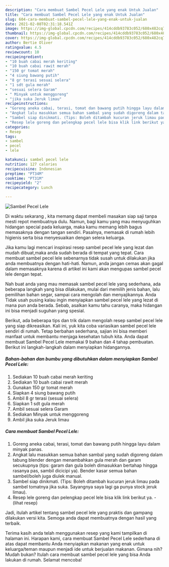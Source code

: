 ```yaml
---
description: "Cara membuat Sambel Pecel Lele yang enak Untuk Jualan"
title: "Cara membuat Sambel Pecel Lele yang enak Untuk Jualan"
slug: 604-cara-membuat-sambel-pecel-lele-yang-enak-untuk-jualan
date: 2021-02-08T02:31:18.541Z
image: https://img-global.cpcdn.com/recipes/414cddb93783c052/680x482cq70/sambel-pecel-lele-foto-resep-utama.jpg
thumbnail: https://img-global.cpcdn.com/recipes/414cddb93783c052/680x482cq70/sambel-pecel-lele-foto-resep-utama.jpg
cover: https://img-global.cpcdn.com/recipes/414cddb93783c052/680x482cq70/sambel-pecel-lele-foto-resep-utama.jpg
author: Bertie Oliver
ratingvalue: 4.5
reviewcount: 10
recipeingredient:
- "10 buah cabai merah keriting"
- "10 buah cabai rawit merah"
- "150 gr tomat merah"
- "4 siung bawang putih"
- "8 gr terasi sesuai selera"
- "1 sdt gula merah"
- "sesuai selera Garam"
- " Minyak untuk menggoreng"
- "jika suka Jeruk limau"
recipeinstructions:
- "Goreng aneka cabai, terasi, tomat dan bawang putih hingga layu dalam minyak panas."
- "Angkat lalu masukkan semua bahan sambal yang sudah digoreng dalam tabung blender dengan menambahkan gula merah dan garam secukupnya (tips: garam dan gula boleh dimasukkan bertahap hingga rasanya pas, sambil dicicipi ya). Bender kasar semua bahan sambel/boleh juga diulek manual."
- "Sambel siap dinikmati. (Tips: Boleh ditambah kucuran jeruk limau pada sambel tomatnya jika suka. Sayangnya saya lagi ga punya stock jeruk limau)."
- "Resep lele goreng dan pelengkap pecel lele bisa klik link berikut ya.           (lihat resep)"
categories:
- Resep
tags:
- sambel
- pecel
- lele

katakunci: sambel pecel lele 
nutrition: 127 calories
recipecuisine: Indonesian
preptime: "PT34M"
cooktime: "PT31M"
recipeyield: "2"
recipecategory: Lunch

---
```



![Sambel Pecel Lele](https://img-global.cpcdn.com/recipes/414cddb93783c052/680x482cq70/sambel-pecel-lele-foto-resep-utama.jpg)

Di waktu  sekarang , kita memang dapat membeli masakan siap saji tanpa mesti repot membuatnya dulu. Namun, bagi kamu yang mau menyuguhkan hidangan special pada keluarga, maka kamu memang lebih bagus memasaknya dengan tangan sendiri. Pasalnya, memasak di rumah lebih higienis serta bisa menyesuaikan dengan selera keluarga.

Jika kamu lagi mencari inspirasi resep sambel pecel lele yang lezat dan mudah dibuat,maka anda sudah berada di tempat yang tepat. Cara membuat sambel pecel lele  sebenarnya tidak susah untuk dilakukan jika anda membuatnya dengan hati-hati. Namun, anda jangan cemas akan gagal dalam memasaknya 
karena di artikel ini kami akan mengupas sambel pecel lele dengan tepat.  



Nah buat anda yang mau memasak sambel pecel lele yang sederhana, ada beberapa langkah yang bisa dilakukan, mulai dari memilih jenis bahan, lalu pemilihan bahan segar, sampai cara mengolah dan menyajikannya. Anda Tidak usah pusing kalau ingin menyiapkan sambel pecel lele yang lezat di mana pun anda berada. Sebab, asalkan kamu  tahu caranya, maka hidangan ini bisa menjadi suguhan yang spesial.

Berikut, ada beberapa tips dan trik dalam mengolah resep sambel pecel lele yang siap dikreasikan. Kali ini, yuk kita coba variasikan sambel pecel lele sendiri di rumah. Tetap berbahan sederhana, sajian ini bisa memberi manfaat untuk membantu menjaga kesehatan tubuh kita. Anda dapat membuat Sambel Pecel Lele memakai 9 bahan dan 4 tahap pembuatan. Berikut ini langkah-langkah dalam menyiapkan hidangannya.

<!--inarticleads1-->

##### Bahan-bahan dan bumbu yang dibutuhkan dalam menyiapkan Sambel Pecel Lele:

1. Sediakan 10 buah cabai merah keriting
1. Sediakan 10 buah cabai rawit merah
1. Gunakan 150 gr tomat merah
1. Siapkan 4 siung bawang putih
1. Ambil 8 gr terasi (sesuai selera)
1. Siapkan 1 sdt gula merah
1. Ambil sesuai selera Garam
1. Sediakan  Minyak untuk menggoreng
1. Ambil jika suka Jeruk limau




<!--inarticleads2-->

##### Cara membuat Sambel Pecel Lele:

1. Goreng aneka cabai, terasi, tomat dan bawang putih hingga layu dalam minyak panas.
1. Angkat lalu masukkan semua bahan sambal yang sudah digoreng dalam tabung blender dengan menambahkan gula merah dan garam secukupnya (tips: garam dan gula boleh dimasukkan bertahap hingga rasanya pas, sambil dicicipi ya). Bender kasar semua bahan sambel/boleh juga diulek manual.
1. Sambel siap dinikmati. (Tips: Boleh ditambah kucuran jeruk limau pada sambel tomatnya jika suka. Sayangnya saya lagi ga punya stock jeruk limau).
1. Resep lele goreng dan pelengkap pecel lele bisa klik link berikut ya. -           (lihat resep)




Jadi, itulah artikel tentang  sambel pecel lele  yang praktis dan gampang dilakukan versi kita. Semoga anda dapat membuatnya dengan hasil yang terbaik. 

Terima kasih anda telah menggunakan resep yang kami tampilkan di halaman ini. Harapan kami, cara membuat  Sambel Pecel Lele sederhana di atas dapat membantu Anda menyiapkan makanan yang enak untuk keluarga/teman maupun menjadi ide untuk berjualan makanan. Gimana nih? Mudah bukan? Itulah cara membuat sambel pecel lele yang bisa Anda lakukan di rumah. Selamat mencoba!

